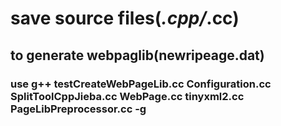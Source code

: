 # save source files(*.cpp/*.cc)

## to generate webpaglib(newripeage.dat)
### use g++ testCreateWebPageLib.cc Configuration.cc SplitToolCppJieba.cc WebPage.cc tinyxml2.cc PageLibPreprocessor.cc -g


